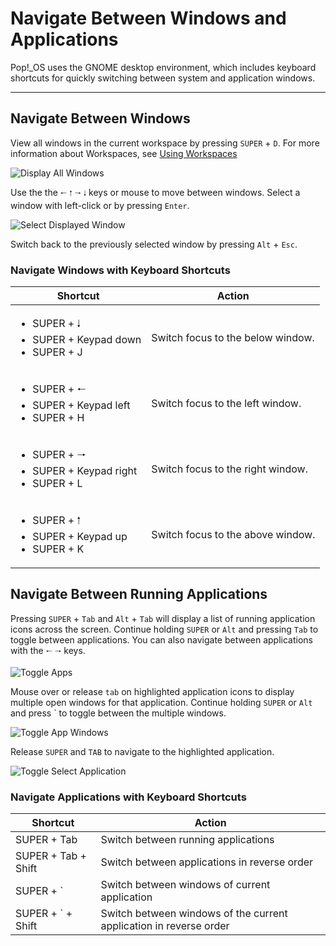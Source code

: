 # Navigate Between Windows and Applications

Pop!\_OS uses the GNOME desktop environment, which includes keyboard shortcuts for quickly switching between system and application windows.

---

## Navigate Between Windows

View all windows in the current workspace by pressing `SUPER` + `D`. For more information about Workspaces, see [Using Workspaces](using-workspaces.md)

![Display All Windows](/images/locate-launch-applications/display-all-windows.png)

Use the the `🠐` `🠑` `🠒` `🠓` keys or mouse to move between windows. Select a window with left-click or by pressing `Enter`.

![Select Displayed Window](/images/locate-launch-applications/select-displayed-window.png)

Switch back to the previously selected window by pressing `Alt` + `Esc`.

### Navigate Windows with Keyboard Shortcuts

| Shortcut             | Action |
|----------------------|--------|
| <ul><li>SUPER + 🠓</li><li>SUPER + Keypad down</li><li>SUPER + J | Switch focus to the below window. |
| <ul><li>SUPER + 🠐</li><li>SUPER + Keypad left</li><li>SUPER + H | Switch focus to the left window. |
| <ul><li>SUPER + 🠒</li><li>SUPER + Keypad right</li><li>SUPER + L | Switch focus to the right window. |
| <ul><li>SUPER + 🠑</li><li>SUPER + Keypad up</li><li>SUPER + K | Switch focus to the above window. |


## Navigate Between Running Applications

Pressing `SUPER` + `Tab` and `Alt` + `Tab` will display a list of running application icons across the screen. Continue holding `SUPER` or `Alt` and pressing `Tab` to toggle between applications. You can also navigate between applications with the `🠐` `🠒`  keys.

![Toggle Apps](/images/locate-launch-applications/toggle-apps.png)

Mouse over or release `tab` on highlighted application icons to display multiple open windows for that application. Continue holding `SUPER` or `Alt` and press ` to toggle between the multiple windows.

![Toggle App Windows](/images/locate-launch-applications/toggle-app-windows.png)

Release `SUPER` and `TAB` to navigate to the highlighted application.

![Toggle Select Application](/images/locate-launch-applications/toggle-select-application.png)

### Navigate Applications with Keyboard Shortcuts

| Shortcut             | Action |
|----------------------|--------|
| SUPER + Tab | Switch between running applications |
| SUPER + Tab + Shift  | Switch between applications in reverse order |
| SUPER + ` | Switch between windows of current application |
| SUPER + ` + Shift | Switch between windows of the current application in reverse order |
